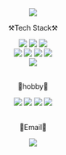 <div align="center">
	<a href="https://git.io/typing-svg">
		<img src="https://readme-typing-svg.demolab.com/?lines=👋+Hi+there,+Here's+suah's+Github" />
	</a>
</div>

<div align="center">
	<p>⚒️Tech Stack⚒️</p>
	<img src="https://img.shields.io/badge/Java-007396?style=flat-square&logo=Java&logoColor=white">
	<img src="https://img.shields.io/badge/Spring-6DB33F?style=flat-square&logo=Spring&logoColor=white">
	<img src="https://img.shields.io/badge/Spring Boot-6DB33F?style=flat-square&logo=SpringBoot&logoColor=white">
	<br>
	<img src="https://img.shields.io/badge/React-61DAFB?style=flat-square&logo=React&logoColor=white">
	<img src="https://img.shields.io/badge/HTML-E34F26?style=flat-square&logo=HTML5&logoColor=white">
	<img src="https://img.shields.io/badge/CSS-1572B6?style=flat-square&logo=CSS3&logoColor=white">
	<img src="https://img.shields.io/badge/JavaScript-F7DF1E?style=flat-square&logo=JavaScript&logoColor=white" />
	<br>
	<img src="https://img.shields.io/badge/MySQL-4479A1?style=style=flat-square&logo=MySQL&logoColor=white" />
</div>

<br>

<div align="center">
	<p>👻hobby👻</p>
	<img src="https://img.shields.io/badge/Python-3776AB?style=flat&logo=Python&logoColor=white" />
	<img src="https://img.shields.io/badge/tensorflow-FF6F00?style=flat&logo=tensorflow&logoColor=white" />
	<img src="https://img.shields.io/badge/unity-FFFFFF?style=flat&logo=unity&logoColor=white" />
	<img src="https://img.shields.io/badge/csharp-239120?style=flat&logo=csharp&logoColor=white" />
</div>

<br>

<div align="center">
	<p>📧Email📧</p>
	<img src="https://img.shields.io/badge/sjsin0905@naver.com-03C75A?style=flat&logo=Naver&logoColor=white"/>
</div>
<br>
